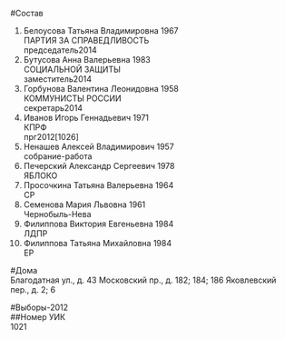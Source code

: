 #Состав  
1. Белоусова Татьяна Владимировна 1967  
    ПАРТИЯ ЗА СПРАВЕДЛИВОСТЬ  
    председатель2014  
2. Бутусова Анна Валерьевна 1983  
    СОЦИАЛЬНОЙ ЗАЩИТЫ  
    заместитель2014  
3. Горбунова Валентина Леонидовна 1958  
    КОММУНИСТЫ РОССИИ  
    секретарь2014  
4. Иванов Игорь Геннадьевич 1971  
    КПРФ  
    прг2012[1026]  
5. Ненашев Алексей Владимирович 1957  
    собрание-работа  
6. Печерский Александр Сергеевич 1978  
    ЯБЛОКО  
7. Просочкина Татьяна Валерьевна 1964  
    СР  
8. Семенова Мария Львовна 1961  
    Чернобыль-Нева  
9. Филиппова Виктория Евгеньевна 1984  
    ЛДПР  
10. Филиппова Татьяна Михайловна 1984  
    ЕР  
  
#Дома  
Благодатная ул., д. 43 Московский пр., д. 182; 184; 186 Яковлевский пер., д. 2; 6  
  
#Выборы-2012  
##Номер УИК  
1021  
